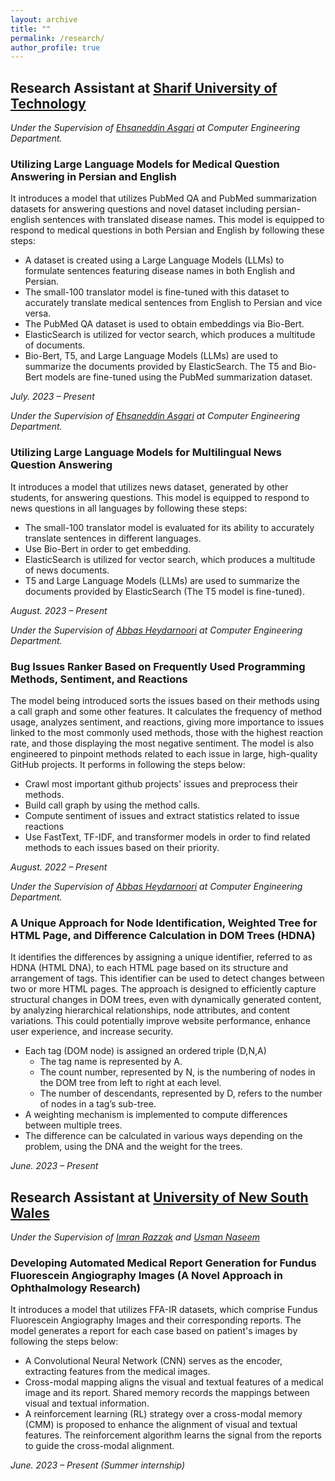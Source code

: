```yaml
---
layout: archive
title: ""
permalink: /research/
author_profile: true
---
```

## Research Assistant at [Sharif University of Technology](https://aut.ac.ir/)
_Under the Supervision of  [Ehsaneddin Asgari](https://scholar.google.com/citations?user=lIVvIFsAAAAJ&hl=en) at Computer Engineering Department._

### Utilizing Large Language Models for Medical Question Answering in Persian and English
It introduces a model that utilizes PubMed QA and PubMed summarization datasets for answering questions and novel dataset including persian-english sentences with translated disease names. This model is equipped to respond to medical questions in both Persian and English by following these steps:
- A dataset is created using a Large Language Models (LLMs) to formulate sentences featuring disease names in both English and Persian.
- The small-100 translator model is fine-tuned with this dataset to accurately translate medical sentences from English to Persian and vice versa.
- The PubMed QA dataset is used to obtain embeddings via Bio-Bert.
- ElasticSearch is utilized for vector search, which produces a multitude of documents.
- Bio-Bert, T5, and Large Language Models (LLMs) are used to summarize the documents provided by ElasticSearch. The T5 and Bio-Bert models are fine-tuned using the PubMed summarization dataset.

*July. 2023 – Present*

_Under the Supervision of  [Ehsaneddin Asgari](https://scholar.google.com/citations?user=lIVvIFsAAAAJ&hl=en) at Computer Engineering Department._

### Utilizing Large Language Models for Multilingual News Question Answering
It introduces a model that utilizes news dataset, generated by other students, for answering questions. This model is equipped to respond to news questions in all languages by following these steps:
- The small-100 translator model is evaluated for its ability to accurately translate sentences in different languages.
- Use Bio-Bert in order to get embedding.
- ElasticSearch is utilized for vector search, which produces a multitude of news documents.
- T5 and Large Language Models (LLMs) are used to summarize the documents provided by ElasticSearch (The T5 model is fine-tuned).
  
*August. 2023 – Present*

_Under the Supervision of  [Abbas Heydarnoori](https://scholar.google.com/citations?user=s5vgK3kAAAAJ&hl=en) at Computer Engineering Department._

###  Bug Issues Ranker Based on Frequently Used Programming Methods, Sentiment, and Reactions
The model being introduced sorts the issues based on their methods using a call graph and some other features.  It calculates the frequency of method usage, analyzes sentiment, and reactions, giving more importance to issues linked to the most commonly used methods, those with the highest reaction rate, and those displaying the most negative sentiment. The model is also engineered to pinpoint methods related to each issue in large, high-quality GitHub projects. It performs in following the steps below:

- Crawl most important github projects' issues and preprocess their methods.
- Build call graph by using the method calls.
- Compute sentiment of issues and extract statistics related to issue reactions
- Use FastText, TF-IDF, and transformer models in order to find related methods to each issues based on their priority.
  
*August. 2022 – Present*

_Under the Supervision of  [Abbas Heydarnoori](https://scholar.google.com/citations?user=s5vgK3kAAAAJ&hl=en) at Computer Engineering Department._

### A Unique Approach for Node Identification, Weighted Tree for HTML Page, and Difference Calculation in DOM Trees (HDNA)
It identifies the differences by assigning a unique identifier, referred to as HDNA (HTML DNA), to each HTML page based on its structure and arrangement of tags. This identifier can be used to detect changes between two or more HTML pages. The approach is designed to efficiently capture structural changes in DOM trees, even with dynamically generated content, by analyzing hierarchical relationships, node attributes, and content variations. This could potentially improve website performance, enhance user experience, and increase security.

- Each tag (DOM node) is assigned an ordered triple (D,N,A)
  - The tag name is represented by A.
  - The count number, represented by N, is the numbering of nodes in the DOM tree from left to right at each level.
  - The number of descendants, represented by D, refers to the number of nodes in a tag’s sub-tree.
- A weighting mechanism is implemented to compute differences between multiple trees.
- The difference can be calculated in various ways depending on the problem, using the DNA and the weight for the trees.
  
*June. 2023 – Present*

## Research Assistant at [University of New South Wales](https://www.unsw.edu.au/)
_Under the Supervision of  [Imran Razzak](https://scholar.google.com/citations?user=GlXI4N8AAAAJ&hl=en) and [Usman Naseem](https://scholar.google.com/citations?user=61Ou1P8AAAAJ&hl=en)_

### Developing Automated Medical Report Generation for Fundus Fluorescein Angiography Images (A Novel Approach in Ophthalmology Research)
It introduces a model that utilizes FFA-IR datasets, which comprise Fundus Fluorescein Angiography Images and their corresponding reports. The model generates a report for each case based on patient's images by following the steps below:

- A Convolutional Neural Network (CNN) serves as the encoder, extracting features from the medical images.
- Cross-modal mapping aligns the visual and textual features of a medical image and its report. Shared memory records the mappings between visual and textual information.
- A reinforcement learning (RL) strategy over a cross-modal memory (CMM) is proposed to enhance the alignment of visual and textual features. The reinforcement algorithm learns the signal from the reports to guide the cross-modal alignment.

*June. 2023 – Present (Summer internship)*


